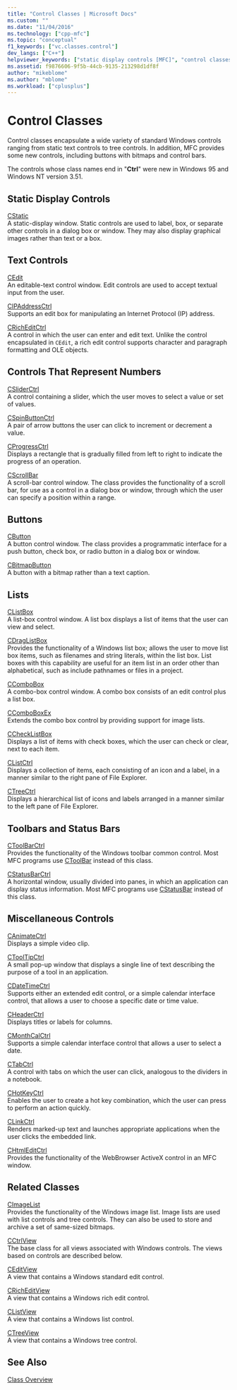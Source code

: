 ```yaml
---
title: "Control Classes | Microsoft Docs"
ms.custom: ""
ms.date: "11/04/2016"
ms.technology: ["cpp-mfc"]
ms.topic: "conceptual"
f1_keywords: ["vc.classes.control"]
dev_langs: ["C++"]
helpviewer_keywords: ["static display controls [MFC]", "control classes [MFC]", "buttons, MFC control classes", "controls [MFC], MFC control classes", "controls [MFC]", "list boxes [MFC], MFC control classes", "control classes [MFC], MFC", "text, controls for input [MFC]", "user input [MFC], MFC control classes"]
ms.assetid: f9876606-9f5b-44cb-9135-213298d1df8f
author: "mikeblome"
ms.author: "mblome"
ms.workload: ["cplusplus"]
---
```

# Control Classes
Control classes encapsulate a wide variety of standard Windows controls ranging from static text controls to tree controls. In addition, MFC provides some new controls, including buttons with bitmaps and control bars.  
  
 The controls whose class names end in "**Ctrl**" were new in Windows 95 and Windows NT version 3.51.  
  
## Static Display Controls  
 [CStatic](../mfc/reference/cstatic-class.md)  
 A static-display window. Static controls are used to label, box, or separate other controls in a dialog box or window. They may also display graphical images rather than text or a box.  
  
## Text Controls  
 [CEdit](../mfc/reference/cedit-class.md)  
 An editable-text control window. Edit controls are used to accept textual input from the user.  
  
 [CIPAddressCtrl](../mfc/reference/cipaddressctrl-class.md)  
 Supports an edit box for manipulating an Internet Protocol (IP) address.  
  
 [CRichEditCtrl](../mfc/reference/cricheditctrl-class.md)  
 A control in which the user can enter and edit text. Unlike the control encapsulated in `CEdit`, a rich edit control supports character and paragraph formatting and OLE objects.  
  
## Controls That Represent Numbers  
 [CSliderCtrl](../mfc/reference/csliderctrl-class.md)  
 A control containing a slider, which the user moves to select a value or set of values.  
  
 [CSpinButtonCtrl](../mfc/reference/cspinbuttonctrl-class.md)  
 A pair of arrow buttons the user can click to increment or decrement a value.  
  
 [CProgressCtrl](../mfc/reference/cprogressctrl-class.md)  
 Displays a rectangle that is gradually filled from left to right to indicate the progress of an operation.  
  
 [CScrollBar](../mfc/reference/cscrollbar-class.md)  
 A scroll-bar control window. The class provides the functionality of a scroll bar, for use as a control in a dialog box or window, through which the user can specify a position within a range.  
  
## Buttons  
 [CButton](../mfc/reference/cbutton-class.md)  
 A button control window. The class provides a programmatic interface for a push button, check box, or radio button in a dialog box or window.  
  
 [CBitmapButton](../mfc/reference/cbitmapbutton-class.md)  
 A button with a bitmap rather than a text caption.  
  
## Lists  
 [CListBox](../mfc/reference/clistbox-class.md)  
 A list-box control window. A list box displays a list of items that the user can view and select.  
  
 [CDragListBox](../mfc/reference/cdraglistbox-class.md)  
 Provides the functionality of a Windows list box; allows the user to move list box items, such as filenames and string literals, within the list box. List boxes with this capability are useful for an item list in an order other than alphabetical, such as include pathnames or files in a project.  
  
 [CComboBox](../mfc/reference/ccombobox-class.md)  
 A combo-box control window. A combo box consists of an edit control plus a list box.  
  
 [CComboBoxEx](../mfc/reference/ccomboboxex-class.md)  
 Extends the combo box control by providing support for image lists.  
  
 [CCheckListBox](../mfc/reference/cchecklistbox-class.md)  
 Displays a list of items with check boxes, which the user can check or clear, next to each item.  
  
 [CListCtrl](../mfc/reference/clistctrl-class.md)  
 Displays a collection of items, each consisting of an icon and a label, in a manner similar to the right pane of File Explorer.  
  
 [CTreeCtrl](../mfc/reference/ctreectrl-class.md)  
 Displays a hierarchical list of icons and labels arranged in a manner similar to the left pane of File Explorer.  
  
## Toolbars and Status Bars  
 [CToolBarCtrl](../mfc/reference/ctoolbarctrl-class.md)  
 Provides the functionality of the Windows toolbar common control. Most MFC programs use [CToolBar](../mfc/reference/ctoolbar-class.md) instead of this class.  
  
 [CStatusBarCtrl](../mfc/reference/cstatusbarctrl-class.md)  
 A horizontal window, usually divided into panes, in which an application can display status information. Most MFC programs use [CStatusBar](../mfc/reference/cstatusbar-class.md) instead of this class.  
  
## Miscellaneous Controls  
 [CAnimateCtrl](../mfc/reference/canimatectrl-class.md)  
 Displays a simple video clip.  
  
 [CToolTipCtrl](../mfc/reference/ctooltipctrl-class.md)  
 A small pop-up window that displays a single line of text describing the purpose of a tool in an application.  
  
 [CDateTimeCtrl](../mfc/reference/cdatetimectrl-class.md)  
 Supports either an extended edit control, or a simple calendar interface control, that allows a user to choose a specific date or time value.  
  
 [CHeaderCtrl](../mfc/reference/cheaderctrl-class.md)  
 Displays titles or labels for columns.  
  
 [CMonthCalCtrl](../mfc/reference/cmonthcalctrl-class.md)  
 Supports a simple calendar interface control that allows a user to select a date.  
  
 [CTabCtrl](../mfc/reference/ctabctrl-class.md)  
 A control with tabs on which the user can click, analogous to the dividers in a notebook.  
  
 [CHotKeyCtrl](../mfc/reference/chotkeyctrl-class.md)  
 Enables the user to create a hot key combination, which the user can press to perform an action quickly.  
  
 [CLinkCtrl](../mfc/reference/clinkctrl-class.md)  
 Renders marked-up text and launches appropriate applications when the user clicks the embedded link.  
  
 [CHtmlEditCtrl](../mfc/reference/chtmleditctrl-class.md)  
 Provides the functionality of the WebBrowser ActiveX control in an MFC window.  
  
## Related Classes  
 [CImageList](../mfc/reference/cimagelist-class.md)  
 Provides the functionality of the Windows image list. Image lists are used with list controls and tree controls. They can also be used to store and archive a set of same-sized bitmaps.  
  
 [CCtrlView](../mfc/reference/cctrlview-class.md)  
 The base class for all views associated with Windows controls. The views based on controls are described below.  
  
 [CEditView](../mfc/reference/ceditview-class.md)  
 A view that contains a Windows standard edit control.  
  
 [CRichEditView](../mfc/reference/cricheditview-class.md)  
 A view that contains a Windows rich edit control.  
  
 [CListView](../mfc/reference/clistview-class.md)  
 A view that contains a Windows list control.  
  
 [CTreeView](../mfc/reference/ctreeview-class.md)  
 A view that contains a Windows tree control.  
  
## See Also  
 [Class Overview](../mfc/class-library-overview.md)

